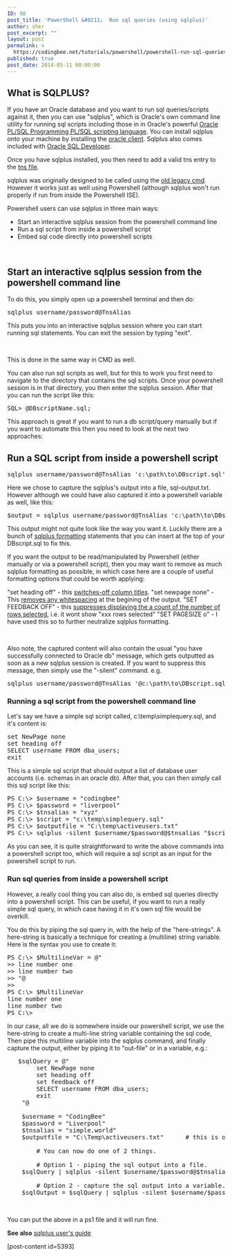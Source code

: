 ```yaml
---
ID: 98
post_title: 'PowerShell &#8211;  Run sql queries (using sqlplus)'
author: sher
post_excerpt: ""
layout: post
permalink: >
  https://codingbee.net/tutorials/powershell/powershell-run-sql-queries-using-sqlplus
published: true
post_date: 2014-05-11 00:00:00
---
```

<h2>What is SQLPLUS?</h2>

If you have an Oracle database and you want to run sql queries/scripts against it, then you can use "sqlplus", which is Oracle's own command line utility for running sql scripts including those in in Oracle's powerful <a href="http://amzn.to/1PmFTq3">Oracle PL/SQL Programming PL/SQL scripting language</a>. You can install sqlplus onto your machine by installing the <a href="http://www.oracle.com/technetwork/topics/winsoft-085727.html">oracle client</a>. Sqlplus also comes included with <a href="http://www.oracle.com/technetwork/developer-tools/sql-developer/downloads/index.html">Oracle SQL Developer</a>.

Once you have sqlplus installed, you then need to add a valid tns entry to the <a href="http://www.orafaq.com/wiki/Tnsnames.ora">tns file</a>. 

sqlplus was originally designed to be called using the <a href="http://en.wikipedia.org/wiki/Cmd.exe">old legacy cmd</a>. However it works just as well using Powershell (although  sqlplus won't run properly if run from inside the Powershell ISE).

Powershell users can use sqlplus in three main ways:
<ul>
	<li>Start an interactive sqlplus session from the powershell command line</li>
	<li>Run a sql script from inside a powershell script</li>
	<li>Embed sql code directly into powershell scripts</li>
</ul>
&nbsp;
<h2>Start an interactive sqlplus session from the powershell command line</h2>
To do this, you simply open up a powershell terminal and then do:

<pre>
sqlplus username/password@TnsAlias
</pre>

This puts you into an interactive sqlplus session where you can start running sql statements. You can exit the session by typing "exit".

&nbsp;

This is done in the same way in CMD as well.

You can also run sql scripts as well, but for this to work you first need to navigate to the directory that contains the sql scripts. Once your powershell session is in that directory, you then enter the sqlplus session. After that you can run the script like this:

<pre>
SQL> @DBscriptName.sql;
</pre>
This approach is great if you want to run a db script/query manually but if you want to automate this then you need to look at the next two approaches:

<h2>Run a SQL script from inside a powershell script</h2>
<pre>
sqlplus username/password@TnsAlias 'c:\path\to\DBscript.sql' | out-file 'c:\temp\sql-output.txt'
</pre>

Here we chose to capture the sqlplus's output into a file, sql-output.txt. However although we could have also captured it into a powershell variable as well, like this:

<pre>
$output = sqlplus username/password@TnsAlias 'c:\path\to\DBscript.sql'
</pre>

This output might not quite look like the way you want it. Luckily there are a bunch of <a href="http://docs.oracle.com/cd/B19306_01/server.102/b14357/ch6.htm">sqlplus formatting</a> statements that you can insert at the top of your DBscript.sql to fix this.

If you want the output to be read/manipulated by Powershell (either manually or via a powershell script), then you may want to remove as much sqlplus formatting as possible, in which case here are a couple of useful formatting options that could be worth applying:

"set heading off" - this <a href="http://docs.oracle.com/cd/B19306_01/server.102/b14357/ch12040.htm#i2699001">switches-off column titles</a>.
"set newpage none" - This <a href="http://docs.oracle.com/cd/B19306_01/server.102/b14357/ch12040.htm#i2678637">removes any whitespacing</a> at the begining of the output.
"SET FEEDBACK OFF" - this <a href="http://docs.oracle.com/cd/B19306_01/server.102/b14357/ch12040.htm#i2698970">suppresses displaying the a count of the number of rows selected</a>, i.e. it wont show "xxx rows selected"
"SET PAGESIZE o" - I have used this so to further neutralize sqlplus formatting.

&nbsp;

Also note, the captured content will also contain the usual "you have successfully connected to Oracle db" message, which gets outputted as soon as a new sqlplus session is created. If you want to suppress this message, then simply use the "-silent" command. e.g.

<pre>
sqlplus username/password@TnsAlias '@c:\path\to\DBscript.sql' -silent | out-file 'c:\temp\sql-output.txt' </pre>

<h3>Running a sql script from the powershell command line</h3>
Let's say we have a simple sql script called, c:\temp\simplequery.sql, and it's content is:

<pre>
set NewPage none
set heading off
SELECT username FROM dba_users;
exit
</pre>

This is a simple sql script that should output a list of database user accounts (i.e. schemas in an oracle db). After that, you can then simply call this sql script like this:

<pre>
PS C:\> $username = "codingbee"
PS C:\> $password = "liverpool"
PS C:\> $tnsalias = "xyz"
PS C:\> $script = "c:\temp\simplequery.sql"
PS C:\> $outputfile = "C:\temp\activeusers.txt"
PS C:\> sqlplus -silent $username/$password@$tnsalias "$script" | Out-File $outputfile
</pre>

As you can see, it is quite straightforward to write the above commands into a powershell script too, which will require a sql script as an input for the powershell script to run.  

<h3>Run sql queries from inside a powershell script</h3>

However, a really cool thing you can also do, is embed sql queries directly into a powershell script. This can be useful, if you want to run a really simple sql query, in which case having it in it's own sql file would be overkill. 

You do this by piping the sql query in, with the help of the "here-strings". A here-string is basically a technique for creating a (multiline) string variable. Here is the syntax you use to create it:


<pre>PS C:\> $MultilineVar = @"
>> line number one
>> line number two
>> "@
>>
PS C:\> $MultilineVar
line number one
line number two
PS C:\>
</pre>


In our case, all we do is somewhere inside our powershell script, we use the here-string to create a multi-line string variable containing the sql code, Then pipe this multiline variable into the sqlplus command, and finally capture the output, either by piping it to "out-file" or in a variable, e.g.:

<pre>	$sqlQuery = @"
		set NewPage none
		set heading off
		set feedback off
		SELECT username FROM dba_users;
		exit
	"@

	$username = "CodingBee"
	$password = "Liverpool"
	$tnsalias = "simple.world"
	$outputfile = "C:\Temp\activeusers.txt"      # this is only required for option 1

        # You can now do one of 2 things.

        # Option 1 - piping the sql output into a file. 
	$sqlQuery | sqlplus -silent $username/$password@$tnsalias | Out-File $outputfile

        # Option 2 - capture the sql output into a variable. 
	$sqlOutput = $sqlQuery | sqlplus -silent $username/$password@$tnsalias 


</pre>
You can put the above in a ps1 file and it will run fine.

<strong>
See also</strong>


<a href="http://docs.oracle.com/cd/E11882_01/server.112/e16604/toc.htm">
sqlplus user's guide</a>



[post-content id=5393]